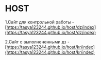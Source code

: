 # HOST
1.Сайт для контрольной работы -
[https://tasya123244.github.io/host/dz/index](https://tasya123244.github.io/host/dz/index)

2.Сайт с выполнененными дз -
[https://tasya123244.github.io/host/kr/index](https://tasya123244.github.io/host/kr/index)
